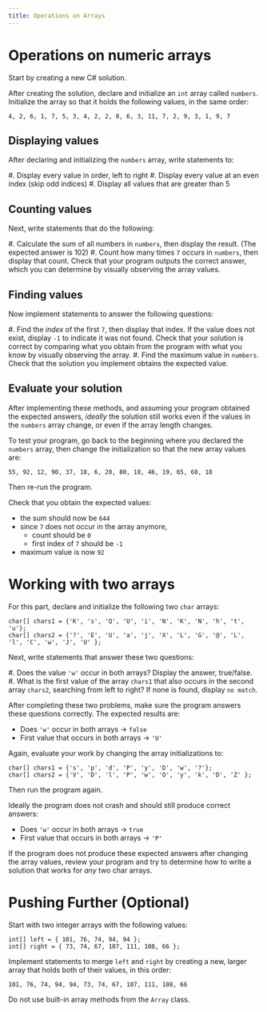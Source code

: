 ```yaml
---
title: Operations on Arrays
---
```


# Operations on numeric arrays

Start by creating a new C\# solution.

After creating the solution, declare and initialize an `int` array called `numbers`. Initialize the array so that it holds the following values, in the same order:

```
4, 2, 6, 1, 7, 5, 3, 4, 2, 2, 8, 6, 3, 11, 7, 2, 9, 3, 1, 9, 7
```

## Displaying values

After declaring and initializing the `numbers` array, write statements to:

#. Display every value in order, left to right
#. Display every value at an even index (skip odd indices)
#. Display all values that are greater than 5

## Counting values

Next, write statements that do the following:

#. Calculate the sum of all numbers in `numbers`, then display the result. (The expected answer is 102)
#. Count how many times `7` occurs in `numbers`, then display that count. Check that your program outputs the correct answer, which you can determine by visually observing the array values.

## Finding values

Now implement statements to answer the following questions:

#. Find the _index_ of the first `7`, then display that index. If the value does not exist, display `-1` to indicate it was not found. Check that your solution is correct by comparing what you obtain from the program with what you know by visually observing the array.
#. Find the maximum value in `numbers`. Check that the solution you implement obtains the expected value.

## Evaluate your solution

After implementing these methods, and assuming your program obtained the expected answers, _ideally_ the solution still works even if the values in the `numbers` array change, or even if the array length changes.

To test your program, go back to the beginning where you declared the `numbers` array, then change the initialization so that the new array values are:

```
55, 92, 12, 90, 37, 18, 6, 20, 80, 18, 46, 19, 65, 68, 18
```

Then re-run the program.

Check that you obtain the expected values:

- the sum should now be `644`
- since `7` does not occur in the array anymore,
    - count should be `0`
    - first index of `7` should be `-1`
- maximum value is now `92`


# Working with two arrays

For this part, declare and initialize the following two `char` arrays:

```
char[] chars1 = {'K', 's', 'Q', 'U', 'i', 'N', 'K', 'N', 'h', 't', 'u'};
char[] chars2 = {'?', 'E', 'U', 'a', 'j', 'X', 'L', 'G', '@', 'L', 'l', 'C', 'w', 'J', 'U' };
```

Next, write statements that answer these two questions:

#. Does the value `'w'` occur in both arrays? Display the answer, true/false.
#. What is the first value of the array `chars1` that also occurs in the second array `chars2`, searching from left to right? If none is found, display `no match`.

After completing these two problems, make sure the program answers these questions correctly. The expected results are:

- Does `'w'` occur in both arrays -> `false`
- First value that occurs in both arrays -> `'U'`

Again, evaluate your work by changing the array initializations to:

```
char[] chars1 = {'s', 'p', 'd', 'P', 'y', 'D', 'w', '?'};
char[] chars2 = {'V', 'D', 'l', 'P', 'w', 'O', 'y', 'k', 'D', 'Z' };
```

Then run the program again.

Ideally the program does not crash and should still produce correct answers:

- Does `'w'` occur in both arrays -> `true`
- First value that occurs in both arrays -> `'P'`

If the program does not produce these expected answers after changing the array values,
review your program and try to determine how to write a solution that works for *any* two char arrays.

# Pushing Further (Optional)

Start with two integer arrays with the following values:

```
int[] left = { 101, 76, 74, 94, 94 };
int[] right = { 73, 74, 67, 107, 111, 108, 66 };
```

Implement statements to merge `left` and `right` by creating a new, larger array that holds both of their values, in this order:

```
101, 76, 74, 94, 94, 73, 74, 67, 107, 111, 108, 66
```

Do not use built-in array methods from the `Array` class.
